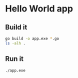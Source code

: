 # Hello World app

## Build it

```bash
go build -o app.exe *.go
ls -alh .

```

## Run it

```bash
./app.exe
```
